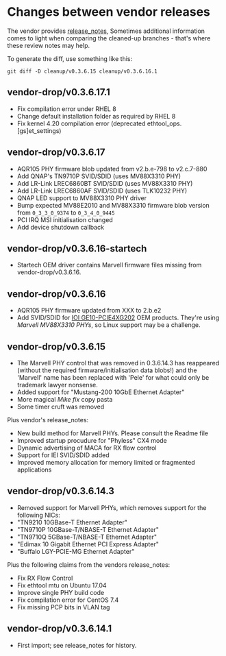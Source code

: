 
# Changes between vendor releases

The vendor provides [release_notes](release_notes), Sometimes additional information comes to light when comparing the cleaned-up branches - that's where these review notes may help.

To generate the diff, use something like this:
```
git diff -D cleanup/v0.3.6.15 cleanup/v0.3.6.16.1
```

## vendor-drop/v0.3.6.17.1
- Fix compilation error under RHEL 8
- Change default installation folder as required by RHEL 8
- Fix kernel 4.20 compilation error (deprecated ethtool_ops.[gs]et_settings)

## vendor-drop/v0.3.6.17
- AQR105 PHY firmware blob updated from v2.b.e-798 to v2.c.7-880
- Add QNAP's TN9710P SVID/SDID (uses MV88X3310 PHY)
- Add LR-Link LREC6860BT SVID/SDID (uses MV88X3310 PHY)
- Add LR-Link LREC6860AF SVID/SDID (uses TLK10232 PHY)
- QNAP LED support to MV88X3310 PHY driver
- Bump expected MV88E2010 and MV88X3310 firmware blob version from `0_3_3_0_9374` to `0_3_4_0_9445`
- PCI IRQ MSI initialisation changed
- Add device shutdown callback

## vendor-drop/v0.3.6.16-startech
- Startech OEM driver contains Marvell firmware files missing from vendor-drop/v0.3.6.16.

## vendor-drop/v0.3.6.16
- AQR105 PHY firmware updated from XXX to 2.b.e2
- Add SVID/SDID for [IOI GE10-PCIE4XG202](http://www.ioi.com.tw/products/prodcat_device.aspx?CatID=106&DeviceID=3035&HostID=2069) OEM products. They're using _Marvell MV88X3310 PHYs_, so Linux support may be a challenge.

## vendor-drop/v0.3.6.15
- The Marvell PHY control that was removed in 0.3.6.14.3 has reappeared (without the required firmware/initialisation data blobs!) and the 'Marvell' name has been replaced with 'Pele' for what could only be trademark lawyer nonsense.
- Added support for "Mustang-200 10GbE Ethernet Adapter"
- More magical _Mike fix_ copy pasta
- Some timer cruft was removed

Plus vendor's release_notes:
- New build method for Marvell PHYs. Please consult the Readme file
- Improved startup procudure for "Phyless" CX4 mode
- Dynamic advertising of MACA for RX flow control
- Support for IEI SVID/SDID added
- Improved memory allocation for memory limited or fragmented applications

## vendor-drop/v0.3.6.14.3
- Removed support for Marvell PHYs, which removes support for the following NICs:
 - "TN9210 10GBase-T Ethernet Adapter"
 - "TN9710P 10GBase-T/NBASE-T Ethernet Adapter"
 - "TN9710Q 5GBase-T/NBASE-T Ethernet Adapter"
 - "Edimax 10 Gigabit Ethernet PCI Express Adapter"
 - "Buffalo LGY-PCIE-MG Ethernet Adapter"

Plus the following claims from the vendors release_notes:
- Fix RX Flow Control
- Fix ethtool mtu on Ubuntu 17.04
- Improve single PHY build code
- Fix compilation error for CentOS 7.4
- Fix missing PCP bits in VLAN tag

## vendor-drop/v0.3.6.14.1
- First import; see release_notes for history.

